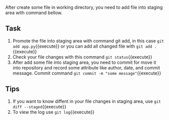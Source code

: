 After create some file in working directory, you need to add file into staging area with command bellow.

## Task
1. Promote the file into staging area with command git add, in this case `git add app.py`{{execute}} or you can add all changed file with `git add .`{{execute}} 
2. Check your file changes with this command `git status`{{execute}}
3. After add some file into staging area, you need to commit for move it into repository and record some attribute like author, date, and commit message. Commit command `git commit -m "some message"`{{execute}}

## Tips
1. If you want to know diffent in your file changes in staging area, use `git diff --staged`{{execute}}
2. To view the log use `git log`{{execute}}